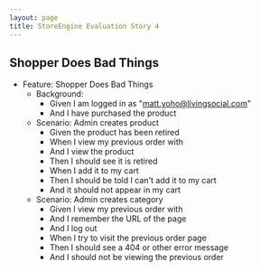 ```yaml
---
layout: page
title: StoreEngine Evaluation Story 4
---
```


## Shopper Does Bad Things

* Feature: Shopper Does Bad Things
    * Background:
        * Given I am logged in as "matt.yoho@livingsocial.com"
        * And I have purchased the product <purchased product name>
    * Scenario: Admin creates product
        * Given the product <purchased product name> has been retired
        * When I view my previous order with <purchased product name>
        * And I view the product <purchased product name>
        * Then I should see it is retired
        * When I add it to my cart
        * Then I should be told I can't add it to my cart
        * And it should not appear in my cart
    * Scenario: Admin creates category
        * Given I view my previous order with <purchased product name>
        * And I remember the URL of the page
        * And I log out
        * When I try to visit the previous order page
        * Then I should see a 404 or other error message
        * And I should not be viewing the previous order


